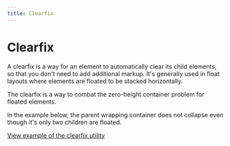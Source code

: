 ```yaml
---
title: Clearfix
---
```


# Clearfix

A clearfix is a way for an element to automatically clear its child elements, so that you don't need to add additional markup. It's generally used in float layouts where elements are floated to be stacked horizontally.

The clearfix is a way to combat the zero-height container problem for floated elements.

In the example below, the parent wrapping container does not collapse even though it's only two children are floated.

<a href="https://ubuntudesign.github.io/vanilla-framework/examples/utilities/clearfix/"
    class="js-example">
    View example of the clearfix utility
</a>